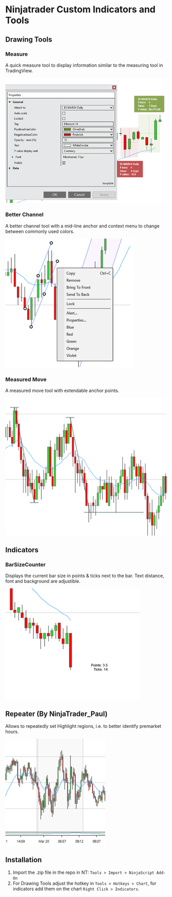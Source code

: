 # Ninjatrader Custom Indicators and Tools

## Drawing Tools

### Measure

A quick measure tool to display information similar to the measuring tool in TradingView.

![NT-Measure](assets/NT-Measure.png)

### Better Channel

A better channel tool with a mid-line anchor and context menu to change between commonly used colors.

![NT-BetterChannel](assets/NT-BetterChannel.png)

### Measured Move

A measured move tool with extendable anchor points.

![NT-MeasuredMove](assets/NT-MeasuredMove.png)

## Indicators

### BarSizeCounter

Displays the current bar size in points & ticks next to the bar. Text distance, font and background are adjustible.

![NT-BarSizeCounter](assets/NT-BarSizeCounter.png)

## Repeater (By NinjaTrader_Paul)

Allows to repeatedly set Highlight regions, i.e. to better identify premarket hours. 

![NT-Repeater](assets/NT-Repeater.png)

## Installation

1. Import the .zip file in the repo in NT: `Tools > Import > NinjaScript Add-On`
2. For Drawing Tools adjust the hotkey in `Tools > Hotkeys > Chart`, for indicators add them on the chart `Right Click > Indicators`.
